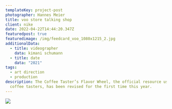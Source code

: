 ```yaml
---
templateKey: project-post
photographer: Hannes Meier
title: voo store talking shop
client: nike
date: 2022-04-22T14:44:20.347Z
featuredpost: true
featuredimage: /img/feedcard_voo_1080x1215_2.jpg
additionalData:
  - title: videographer
    data: kimani schumann
  - title: date
    data: "2021"
tags:
  - art direction
  - production
description: The Coffee Taster’s Flavor Wheel, the official resource used by
  coffee tasters, has been revised for the first time this year.
---
```

![](/img/feedcard_voo_1080x1215_2.jpg)
